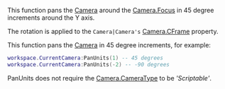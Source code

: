 This function pans the [Camera](https://developer.roblox.com/en-us/api-reference/class/Camera) around the [Camera.Focus](https://developer.roblox.com/en-us/api-reference/property/Camera/Focus) in 45 degree increments around the Y axis.

The rotation is applied to the `Camera|Camera's` [Camera.CFrame](https://developer.roblox.com/en-us/api-reference/property/Camera/CFrame) property.

This function pans the [Camera](https://developer.roblox.com/en-us/api-reference/class/Camera) in 45 degree increments, for example:

```lua
workspace.CurrentCamera:PanUnits(1) -- 45 degrees
workspace.CurrentCamera:PanUnits(-2) -- -90 degrees
``` 

PanUnits does not require the [Camera.CameraType](https://developer.roblox.com/en-us/api-reference/property/Camera/CameraType) to be _'Scriptable'_.